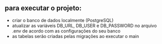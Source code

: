 ## para executar o projeto:
- criar o banco de dados localmente (PostgreSQL)
- atualizar as variáveis DB_URL, DB_USER e DB_PASSWORD no arquivo .env de acordo com as configurações do seu banco
- as tabelas serão criadas pelas migrações ao executar o main